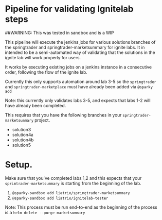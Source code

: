 # Pipeline for validating Ignitelab steps

##WARNING: This was tested in sandbox and is a WIP


This pipeline will execute the jenkins jobs for various solutions branches of the 
springtrader and springtrader-marketsummary for ignite labs. It in intended to 
be a semi-automated way of validating that the solutions in the ignite lab will
work properly for users.

It works by executing existing jobs on a jenkins instance in a consecutive order,
following the flow of the ignite lab.

Currently this only supports automation around lab 3-5 so the `springtrader` and
 `springtrader-marketplace` must have already been added via `@sparky add`


Note: this currently only validates labs 3-5, and expects that labs 1-2 will have
already been completed.

This requires that you have the following branches in your `springtrader-marketsummary` project.

- solution3
- solution4a
- solution4b
- solution5


# Setup.

Make sure that you've completed labs 1,2 and this expects that your `sprintrader-marketsummary` is starting from 
the beginning of the lab.

1. `@sparky-sandbox add liatrio/springtrader-marketsummary`
1. `@sparky-sandbox add liatrio/ignitelab-tester`


Note: This process must be run end-to-end as the beginning of the process is a
`helm delete --purge marketsummary`


